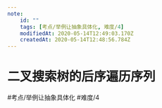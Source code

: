 ```yaml
---
note:
    id: ""
    tags: [考点/举例让抽象具体化, 难度/4]
    modifiedAt: 2020-05-14T12:49:03.170Z
    createdAt: 2020-05-14T12:48:56.784Z
---
```

# 二叉搜索树的后序遍历序列
#考点/举例让抽象具体化 #难度/4 